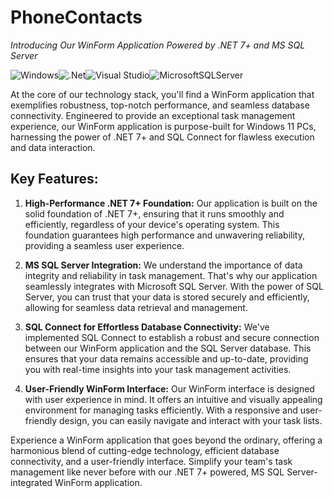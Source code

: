 # PhoneContacts
*Introducing Our WinForm Application Powered by .NET 7+ and MS SQL Server*

![Windows](https://img.shields.io/badge/Windows-0078D6?style=for-the-badge&logo=windows&logoColor=white)![.Net](https://img.shields.io/badge/.NET-5C2D91?style=for-the-badge&logo=.net&logoColor=white)![Visual Studio](https://img.shields.io/badge/Visual%20Studio-5C2D91.svg?style=for-the-badge&logo=visual-studio&logoColor=white)![MicrosoftSQLServer](https://img.shields.io/badge/Microsoft%20SQL%20Server-CC2927?style=for-the-badge&logo=microsoft%20sql%20server&logoColor=white)	


At the core of our technology stack, you'll find a WinForm application that exemplifies robustness, top-notch performance, and seamless database connectivity. Engineered to provide an exceptional task management experience, our WinForm application is purpose-built for Windows 11 PCs, harnessing the power of .NET 7+ and SQL Connect for flawless execution and data interaction.

## Key Features:

1. **High-Performance .NET 7+ Foundation:** Our application is built on the solid foundation of .NET 7+, ensuring that it runs smoothly and efficiently, regardless of your device's operating system. This foundation guarantees high performance and unwavering reliability, providing a seamless user experience.

2. **MS SQL Server Integration:** We understand the importance of data integrity and reliability in task management. That's why our application seamlessly integrates with Microsoft SQL Server. With the power of SQL Server, you can trust that your data is stored securely and efficiently, allowing for seamless data retrieval and management.

3. **SQL Connect for Effortless Database Connectivity:** We've implemented SQL Connect to establish a robust and secure connection between our WinForm application and the SQL Server database. This ensures that your data remains accessible and up-to-date, providing you with real-time insights into your task management activities.

4. **User-Friendly WinForm Interface:** Our WinForm interface is designed with user experience in mind. It offers an intuitive and visually appealing environment for managing tasks efficiently. With a responsive and user-friendly design, you can easily navigate and interact with your task lists.

Experience a WinForm application that goes beyond the ordinary, offering a harmonious blend of cutting-edge technology, efficient database connectivity, and a user-friendly interface. Simplify your team's task management like never before with our .NET 7+ powered, MS SQL Server-integrated WinForm application.